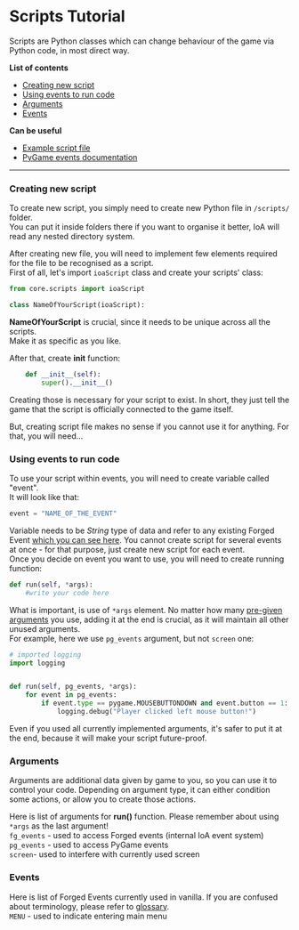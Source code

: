 # Scripts Tutorial
Scripts are Python classes which can change behaviour of the game via Python code, in
most direct way.

**List of contents**
- [Creating new script](scripts_tutorial.md#creating-new-script)
- [Using events to run code](scripts_tutorial.md#using-events-to-run-code)
- [Arguments](scripts_tutorial.md#arguments)
- [Events](scripts_tutorial.md#events)

**Can be useful**  
- [Example script file](/scripts/example_script.py)  
- [PyGame events documentation](https://www.pygame.org/docs/ref/event.html)

---
### Creating new script
To create new script, you simply need to create new Python file in `/scripts/` folder.  
You can put it inside folders there if you want to organise it better, IoA will read
any nested directory system.

After creating new file, you will need to implement few elements required for the file
to be recognised as a script.  
First of all, let's import `ioaScript` class and create your scripts' class:
```python
from core.scripts import ioaScript

class NameOfYourScript(ioaScript):
```
**NameOfYourScript** is crucial, since it needs to be unique across all the scripts.  
Make it as specific as you like.

After that, create **init** function:
```python
    def __init__(self):
        super().__init__()
```
Creating those is necessary for your script to exist. In short, they just tell the game
that the script is officially connected to the game itself.

But, creating script file makes no sense if you cannot use it for anything. For that, you
will need...

### Using events to run code
To use your script within events, you will need to create variable called "event".  
It will look like that:
```python
event = "NAME_OF_THE_EVENT"
```
Variable needs to be *String* type of data and refer to any existing Forged Event 
[which you can see here](scripts_tutorial.md#events). You cannot create script for
several events at once - for that purpose, just create new script for each event.  
Once you decide on event you want to use, you will need to create running function:
```python
def run(self, *args):
    #write your code here
```
What is important, is use of `*args` element. No matter how many [pre-given arguments](scripts_tutorial.md#arguments)
you use, adding it at the end is crucial, as it will maintain all other unused arguments.  
For example, here we use `pg_events` argument, but not `screen` one:

```python
# imported logging
import logging


def run(self, pg_events, *args):
    for event in pg_events:
        if event.type == pygame.MOUSEBUTTONDOWN and event.button == 1:
            logging.debug("Player clicked left mouse button!")
```
Even if you used all currently implemented arguments, it's safer to put it at the end,
because it will make your script future-proof.

### Arguments
Arguments are additional data given by game to you, so you can use it to control your
code. Depending on argument type, it can either condition some actions, or allow you
to create those actions.

Here is list of arguments for **run()** function. Please remember about using `*args`
as the last argument!  
``fg_events`` - used to access Forged events (internal IoA event system)  
``pg_events`` - used to access PyGame events  
``screen``- used to interfere with currently used screen  

### Events
Here is list of Forged Events currently used in vanilla. If you are confused about
terminology, please refer to [glossary](/docs/glossary.md#events).  
``MENU`` - used to indicate entering main menu